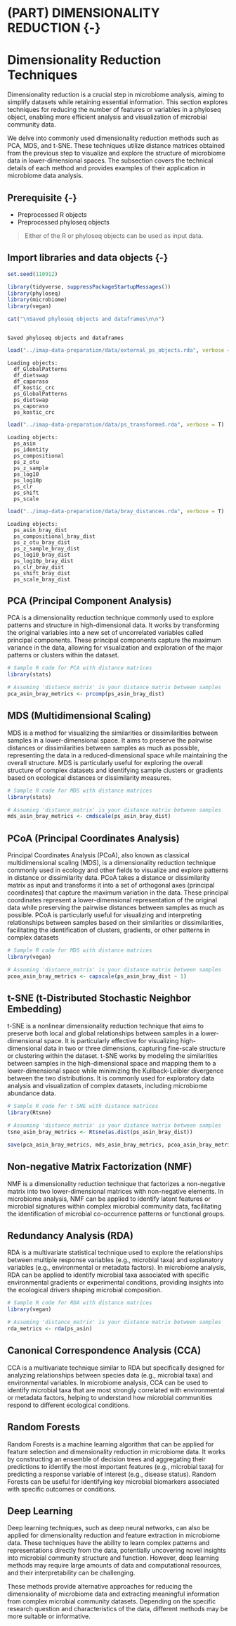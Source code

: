 # (PART) DIMENSIONALITY REDUCTION {-}

# Dimensionality Reduction Techniques
Dimensionality reduction is a crucial step in microbiome analysis, aiming to simplify datasets while retaining essential information. This section explores techniques for reducing the number of features or variables in a phyloseq object, enabling more efficient analysis and visualization of microbial community data.

We delve into commonly used dimensionality reduction methods such as PCA, MDS, and t-SNE. These techniques utilize distance matrices obtained from the previous step to visualize and explore the structure of microbiome data in lower-dimensional spaces. The subsection covers the technical details of each method and provides examples of their application in microbiome data analysis.




## Prerequisite {-}
- Preprocessed R objects
- Preprocessed phyloseq objects

> Either of the R or phyloseq objects can be used as input data.

## Import libraries and data objects {-}

```r
set.seed(110912)

library(tidyverse, suppressPackageStartupMessages())
library(phyloseq)
library(microbiome)
library(vegan)

cat("\nSaved phyloseq objects and dataframes\n\n")
```

```

Saved phyloseq objects and dataframes
```

```r
load("../imap-data-preparation/data/external_ps_objects.rda", verbose = T)
```

```
Loading objects:
  df_GlobalPatterns
  df_dietswap
  df_caporaso
  df_kostic_crc
  ps_GlobalPatterns
  ps_dietswap
  ps_caporaso
  ps_kostic_crc
```

```r
load("../imap-data-preparation/data/ps_transformed.rda", verbose = T)
```

```
Loading objects:
  ps_asin
  ps_identity
  ps_compositional
  ps_z_otu
  ps_z_sample
  ps_log10
  ps_log10p
  ps_clr
  ps_shift
  ps_scale
```

```r
load("../imap-data-preparation/data/bray_distances.rda", verbose = T)
```

```
Loading objects:
  ps_asin_bray_dist
  ps_compositional_bray_dist
  ps_z_otu_bray_dist
  ps_z_sample_bray_dist
  ps_log10_bray_dist
  ps_log10p_bray_dist
  ps_clr_bray_dist
  ps_shift_bray_dist
  ps_scale_bray_dist
```

## PCA (Principal Component Analysis)

PCA is a dimensionality reduction technique commonly used to explore patterns and structure in high-dimensional data. It works by transforming the original variables into a new set of uncorrelated variables called principal components. These principal components capture the maximum variance in the data, allowing for visualization and exploration of the major patterns or clusters within the dataset.


```r
# Sample R code for PCA with distance matrices
library(stats)

# Assuming 'distance_matrix' is your distance matrix between samples
pca_asin_bray_metrics <- prcomp(ps_asin_bray_dist)
```


## MDS (Multidimensional Scaling)

MDS is a method for visualizing the similarities or dissimilarities between samples in a lower-dimensional space. It aims to preserve the pairwise distances or dissimilarities between samples as much as possible, representing the data in a reduced-dimensional space while maintaining the overall structure. MDS is particularly useful for exploring the overall structure of complex datasets and identifying sample clusters or gradients based on ecological distances or dissimilarity measures.


```r
# Sample R code for MDS with distance matrices
library(stats)

# Assuming 'distance_matrix' is your distance matrix between samples
mds_asin_bray_metrics <- cmdscale(ps_asin_bray_dist)
```

## PCoA (Principal Coordinates Analysis)
Principal Coordinates Analysis (PCoA), also known as classical multidimensional scaling (MDS), is a dimensionality reduction technique commonly used in ecology and other fields to visualize and explore patterns in distance or dissimilarity data. PCoA takes a distance or dissimilarity matrix as input and transforms it into a set of orthogonal axes (principal coordinates) that capture the maximum variation in the data. These principal coordinates represent a lower-dimensional representation of the original data while preserving the pairwise distances between samples as much as possible. PCoA is particularly useful for visualizing and interpreting relationships between samples based on their similarities or dissimilarities, facilitating the identification of clusters, gradients, or other patterns in complex datasets


```r
# Sample R code for MDS with distance matrices
library(vegan)

# Assuming 'distance_matrix' is your distance matrix between samples
pcoa_asin_bray_metrics <- capscale(ps_asin_bray_dist ~ 1)
```



## t-SNE (t-Distributed Stochastic Neighbor Embedding)

t-SNE is a nonlinear dimensionality reduction technique that aims to preserve both local and global relationships between samples in a lower-dimensional space. It is particularly effective for visualizing high-dimensional data in two or three dimensions, capturing fine-scale structure or clustering within the dataset. t-SNE works by modeling the similarities between samples in the high-dimensional space and mapping them to a lower-dimensional space while minimizing the Kullback-Leibler divergence between the two distributions. It is commonly used for exploratory data analysis and visualization of complex datasets, including microbiome abundance data.


```r
# Sample R code for t-SNE with distance matrices
library(Rtsne)

# Assuming 'distance_matrix' is your distance matrix between samples
tsne_asin_bray_metrics <- Rtsne(as.dist(ps_asin_bray_dist))
```



```r
save(pca_asin_bray_metrics, mds_asin_bray_metrics, pcoa_asin_bray_metrics, tsne_asin_bray_metrics, file = "data/reduced_dimension.rda")
```


## Non-negative Matrix Factorization (NMF)

NMF is a dimensionality reduction technique that factorizes a non-negative matrix into two lower-dimensional matrices with non-negative elements. In microbiome analysis, NMF can be applied to identify latent features or microbial signatures within complex microbial community data, facilitating the identification of microbial co-occurrence patterns or functional groups.




## Redundancy Analysis (RDA)

RDA is a multivariate statistical technique used to explore the relationships between multiple response variables (e.g., microbial taxa) and explanatory variables (e.g., environmental or metadata factors). In microbiome analysis, RDA can be applied to identify microbial taxa associated with specific environmental gradients or experimental conditions, providing insights into the ecological drivers shaping microbial composition.


```r
# Sample R code for RDA with distance matrices
library(vegan)

# Assuming 'distance_matrix' is your distance matrix between samples
rda_metrics <- rda(ps_asin)
```


## Canonical Correspondence Analysis (CCA)

CCA is a multivariate technique similar to RDA but specifically designed for analyzing relationships between species data (e.g., microbial taxa) and environmental variables. In microbiome analysis, CCA can be used to identify microbial taxa that are most strongly correlated with environmental or metadata factors, helping to understand how microbial communities respond to different ecological conditions.




## Random Forests

Random Forests is a machine learning algorithm that can be applied for feature selection and dimensionality reduction in microbiome data. It works by constructing an ensemble of decision trees and aggregating their predictions to identify the most important features (e.g., microbial taxa) for predicting a response variable of interest (e.g., disease status). Random Forests can be useful for identifying key microbial biomarkers associated with specific outcomes or conditions.




## Deep Learning

Deep learning techniques, such as deep neural networks, can also be applied for dimensionality reduction and feature extraction in microbiome data. These techniques have the ability to learn complex patterns and representations directly from the data, potentially uncovering novel insights into microbial community structure and function. However, deep learning methods may require large amounts of data and computational resources, and their interpretability can be challenging.



These methods provide alternative approaches for reducing the dimensionality of microbiome data and extracting meaningful information from complex microbial community datasets. Depending on the specific research question and characteristics of the data, different methods may be more suitable or informative.




